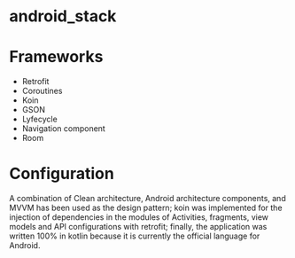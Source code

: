 # android_stack

# Frameworks
  - Retrofit
  - Coroutines
  - Koin
  - GSON
  - Lyfecycle
  - Navigation component
  - Room
  
# Configuration
  A combination of Clean architecture, Android architecture components, and MVVM has been used as the design pattern; koin was implemented for the injection of dependencies in the modules of Activities, fragments, view models and API configurations with retrofit; finally, the application was written 100% in kotlin because it is currently the official language for Android.
